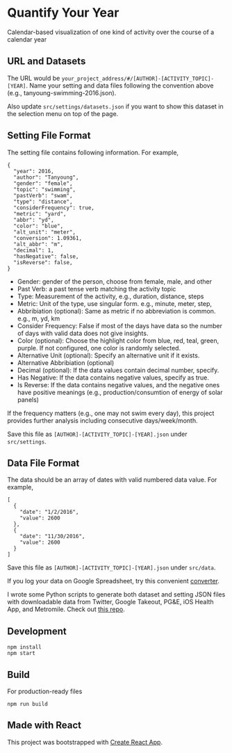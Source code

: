 # Quantify Your Year
Calendar-based visualization of one kind of activity over the course of a calendar year

## URL and Datasets
The URL would be ```your_project_address/#/[AUTHOR]-[ACTIVITY_TOPIC]-[YEAR]```.
Name your setting and data files following the convention above (e.g., tanyoung-swimming-2016.json).

Also update ```src/settings/datasets.json``` if you want to show this dataset in the selection menu on top of the page.

## Setting File Format
The setting file contains following information. For example,
```
{
  "year": 2016,
  "author": "Tanyoung",
  "gender": "female",
  "topic": "swimming",
  "pastVerb": "swam",
  "type": "distance",
  "considerFrequency": true,
  "metric": "yard",
  "abbr": "yd",
  "color": "blue",
  "alt_unit": "meter",
  "conversion": 1.09361,
  "alt_abbr": "m",
  "decimal": 1,
  "hasNegative": false,
  "isReverse": false,
}
```
* Gender: gender of the person, choose from female, male, and other
* Past Verb: a past tense verb matching the activity topic
* Type: Measurement of the activity, e.g., duration, distance, steps
* Metric: Unit of the type, use singular form. e.g., minute, meter, step,
* Abbribiation (optional): Same as metric if no abbreviation is common. e.g., m, yd, km
* Consider Frequency: False if most of the days have data so the number of days with valid data does not give insights.
* Color (optional): Choose the highlight color from blue, red, teal, green, purple. If not configured, one color is randomly selected.
* Alternative Unit (optional): Specify an alternative unit if it exists.
* Alternative Abbribiation (optional)
* Decimal (optional): If the data values contain decimal number, specify.
* Has Negative: If the data contains negative values, specify as true.
* Is Reverse: If the data contains negative values, and the negative ones have positive meanings (e.g., production/consumtion of energy of solar panels)

If the frequency matters (e.g., one may not swim every day), this project provides further analysis including consecutive days/week/month.

Save this file as ```[AUTHOR]-[ACTIVITY_TOPIC]-[YEAR].json``` under ```src/settings```.

## Data File Format
The data should be an array of dates with valid numbered data value. For example,
```
[
  {
    "date": "1/2/2016",
    "value": 2600
  },
  {
    "date": "11/30/2016",
    "value": 2600
  }
]
```
Save this file as ```[AUTHOR]-[ACTIVITY_TOPIC]-[YEAR].json``` under ```src/data```.

If you log your data on Google Spreadsheet, try this convenient [converter](https://www.npmjs.com/package/google-spreadsheet-to-json).

I wrote some Python scripts to generate both dataset and setting JSON files with downloadable data from Twitter, Google Takeout, PG&E, iOS Health App, and Metromile. Check out [this repo](https://github.com/tanykim/quantify-your-year-data-generator).

## Development
```
npm install
npm start
```

## Build
For production-ready files
```
npm run build
```

## Made with React
This project was bootstrapped with [Create React App](https://github.com/facebookincubator/create-react-app).